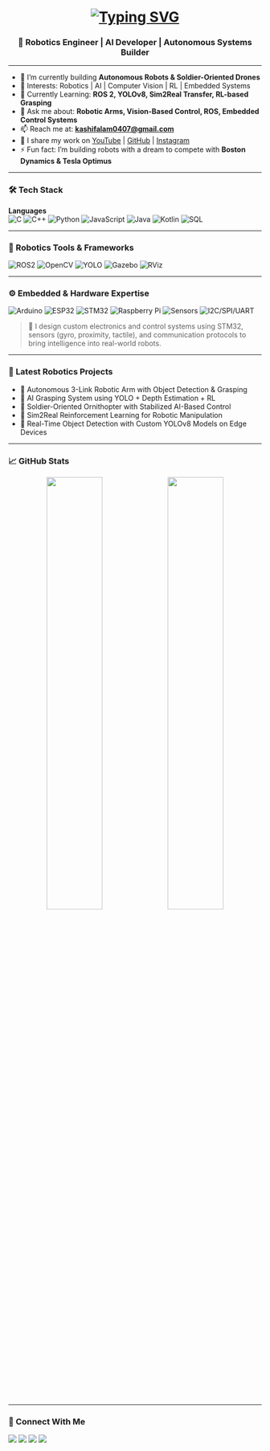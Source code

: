 <h1 align="center">
  <a href="#">
    <img src="https://readme-typing-svg.herokuapp.com?font=Fira+Code&size=30&duration=3000&pause=500&color=F70000&center=true&vCenter=true&multiline=true&width=500&height=80&lines=Hi+%F0%9F%91%8B%2C+I'm+Md+Kashif+Alam" alt="Typing SVG">
  </a>
</h1>

<h3 align="center">🚀 Robotics Engineer | AI Developer | Autonomous Systems Builder</h3>

---

- 🔭 I’m currently building **Autonomous Robots & Soldier-Oriented Drones**
- 🤖 Interests: Robotics | AI | Computer Vision | RL | Embedded Systems
- 🌱 Currently Learning: **ROS 2, YOLOv8, Sim2Real Transfer, RL-based Grasping**
- 💬 Ask me about: **Robotic Arms, Vision-Based Control, ROS, Embedded Control Systems**
- 📫 Reach me at: **kashifalam0407@gmail.com**
- 🎥 I share my work on [YouTube](https://www.youtube.com/@electroboticsai) | [GitHub](https://github.com/KashifAlam407) | [Instagram](https://instagram.com/kashifalam0407)
- ⚡ Fun fact: I’m building robots with a dream to compete with **Boston Dynamics & Tesla Optimus**

---

### 🛠️ Tech Stack

**Languages**
<br>
![C](https://img.shields.io/badge/C-00599C?style=for-the-badge&logo=c&logoColor=white)
![C++](https://img.shields.io/badge/C%2B%2B-004482?style=for-the-badge&logo=c%2B%2B&logoColor=white)
![Python](https://img.shields.io/badge/Python-3776AB?style=for-the-badge&logo=python&logoColor=white)
![JavaScript](https://img.shields.io/badge/JavaScript-F7DF1E?style=for-the-badge&logo=javascript&logoColor=black)
![Java](https://img.shields.io/badge/Java-ED8B00?style=for-the-badge&logo=openjdk&logoColor=white)
![Kotlin](https://img.shields.io/badge/Kotlin-0095D5?style=for-the-badge&logo=kotlin&logoColor=white)
![SQL](https://img.shields.io/badge/SQL-4479A1?style=for-the-badge&logo=postgresql&logoColor=white)

---

### 🤖 Robotics Tools & Frameworks

![ROS2](https://img.shields.io/badge/ROS2-22314E?style=for-the-badge&logo=ROS&logoColor=white)
![OpenCV](https://img.shields.io/badge/OpenCV-5C3EE8?style=for-the-badge&logo=opencv&logoColor=white)
![YOLO](https://img.shields.io/badge/YOLO-000000?style=for-the-badge&logo=YOLO&logoColor=white)
![Gazebo](https://img.shields.io/badge/Gazebo-2C3E50?style=for-the-badge&logo=OpenSource&logoColor=white)
![RViz](https://img.shields.io/badge/RViz-CC2927?style=for-the-badge&logo=OpenSource&logoColor=white)

---

### ⚙️ Embedded & Hardware Expertise

![Arduino](https://img.shields.io/badge/Arduino-00979D?style=for-the-badge&logo=arduino&logoColor=white)
![ESP32](https://img.shields.io/badge/ESP32-3C3C3C?style=for-the-badge&logo=espressif&logoColor=white)
![STM32](https://img.shields.io/badge/STM32-03234B?style=for-the-badge&logo=STMicroelectronics&logoColor=white)
![Raspberry Pi](https://img.shields.io/badge/Raspberry%20Pi-C51A4A?style=for-the-badge&logo=raspberrypi&logoColor=white)
![Sensors](https://img.shields.io/badge/Sensors-FFA500?style=for-the-badge&logo=sensors&logoColor=white)
![I2C/SPI/UART](https://img.shields.io/badge/I2C%2FSPI%2FUART-4A90E2?style=for-the-badge&logo=serial&logoColor=white)

> 🧠 I design custom electronics and control systems using STM32, sensors (gyro, proximity, tactile), and communication protocols to bring intelligence into real-world robots.

---

### 🧠 Latest Robotics Projects

- 🤖 Autonomous 3-Link Robotic Arm with Object Detection & Grasping
- 🦾 AI Grasping System using YOLO + Depth Estimation + RL
- 🚁 Soldier-Oriented Ornithopter with Stabilized AI-Based Control
- 🧠 Sim2Real Reinforcement Learning for Robotic Manipulation
- 🎯 Real-Time Object Detection with Custom YOLOv8 Models on Edge Devices

---

### 📈 GitHub Stats

<p align="center">
  <img src="https://github-readme-stats.vercel.app/api?username=KashifAlam407&show_icons=true&theme=radical" width="47%" />
  <img src="https://github-readme-streak-stats.herokuapp.com/?user=KashifAlam407&theme=radical" width="47%" />
</p>

---

### 🧳 Connect With Me

<p align="left">
  <a href="mailto:kashifalam407@gmail.com"><img src="https://img.shields.io/badge/Email-D14836?style=for-the-badge&logo=gmail&logoColor=white"></a>
  <a href="https://www.youtube.com/@electroboticsai"><img src="https://img.shields.io/badge/Youtube-FF0000?style=for-the-badge&logo=youtube&logoColor=white"></a>
  <a href="https://github.com/KashifAlam407"><img src="https://img.shields.io/badge/GitHub-100000?style=for-the-badge&logo=github&logoColor=white"></a>
  <a href="https://instagram.com/kashifalam0407"><img src="https://img.shields.io/badge/Instagram-E4405F?style=for-the-badge&logo=instagram&logoColor=white"></a>
</p>
